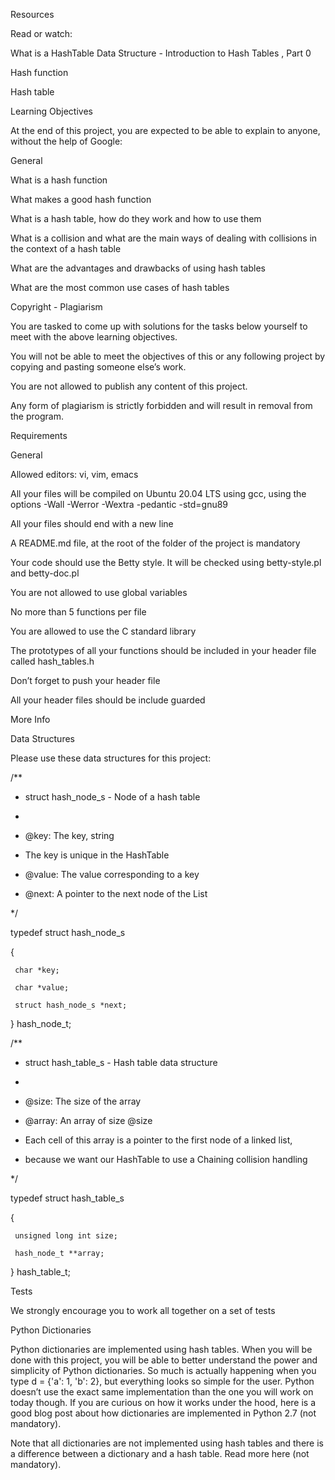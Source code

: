 Resources

Read or watch:



What is a HashTable Data Structure - Introduction to Hash Tables , Part 0

Hash function

Hash table

Learning Objectives

At the end of this project, you are expected to be able to explain to anyone, without the help of Google:



General

What is a hash function

What makes a good hash function

What is a hash table, how do they work and how to use them

What is a collision and what are the main ways of dealing with collisions in the context of a hash table

What are the advantages and drawbacks of using hash tables

What are the most common use cases of hash tables

Copyright - Plagiarism

You are tasked to come up with solutions for the tasks below yourself to meet with the above learning objectives.

You will not be able to meet the objectives of this or any following project by copying and pasting someone else’s work.

You are not allowed to publish any content of this project.

Any form of plagiarism is strictly forbidden and will result in removal from the program.

Requirements

General

Allowed editors: vi, vim, emacs

All your files will be compiled on Ubuntu 20.04 LTS using gcc, using the options -Wall -Werror -Wextra -pedantic -std=gnu89

All your files should end with a new line

A README.md file, at the root of the folder of the project is mandatory

Your code should use the Betty style. It will be checked using betty-style.pl and betty-doc.pl

You are not allowed to use global variables

No more than 5 functions per file

You are allowed to use the C standard library

The prototypes of all your functions should be included in your header file called hash_tables.h

Don’t forget to push your header file

All your header files should be include guarded

More Info

Data Structures

Please use these data structures for this project:



/**

 * struct hash_node_s - Node of a hash table

 *

 * @key: The key, string

 * The key is unique in the HashTable

 * @value: The value corresponding to a key

 * @next: A pointer to the next node of the List

 */

typedef struct hash_node_s

{

     char *key;

     char *value;

     struct hash_node_s *next;

} hash_node_t;



/**

 * struct hash_table_s - Hash table data structure

 *

 * @size: The size of the array

 * @array: An array of size @size

 * Each cell of this array is a pointer to the first node of a linked list,

 * because we want our HashTable to use a Chaining collision handling

 */

typedef struct hash_table_s

{

     unsigned long int size;

     hash_node_t **array;

} hash_table_t;

Tests

We strongly encourage you to work all together on a set of tests



Python Dictionaries

Python dictionaries are implemented using hash tables. When you will be done with this project, you will be able to better understand the power and simplicity of Python dictionaries. So much is actually happening when you type d = {'a': 1, 'b': 2}, but everything looks so simple for the user. Python doesn’t use the exact same implementation than the one you will work on today though. If you are curious on how it works under the hood, here is a good blog post about how dictionaries are implemented in Python 2.7 (not mandatory).



Note that all dictionaries are not implemented using hash tables and there is a difference between a dictionary and a hash table. Read more here (not mandatory).
